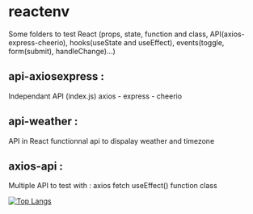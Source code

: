 # reactenv
Some folders to test React (props, state, function and class, API(axios-express-cheerio),
hooks(useState and useEffect), events(toggle, form(submit), handleChange)...)

## api-axiosexpress :
Independant API (index.js)
axios - express - cheerio

## api-weather :
API in React
functionnal api to dispalay weather and timezone

## axios-api :
Multiple API to test with :
axios
fetch
useEffect()
function
class





[![Top Langs](https://github-readme-stats.vercel.app/api/top-langs/?username=TLRKiliann&hide=python,C;C++,PhP&langs_count=8&layer=compact)](https://github.com/anuraghazra/github-readme-stats)
